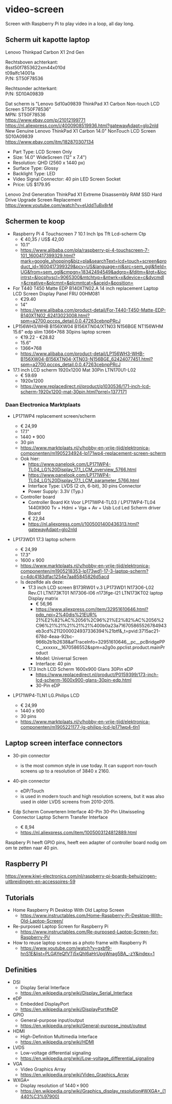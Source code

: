 # video-screen

Screen with Raspberry Pi to play video in a loop, all day long.

## Scherm uit kapotte laptop

Lenovo Thinkpad Carbon X1 2nd Gen<br>

Rechtsboven achterkant:<br>
8sst50f7853622xm44x010d<br>
t09alfc14001a<br>
P/N: ST50F78536<br>

Rechtsonder achterkant:<br>
P/N: SD10A09839<br>

Dat scherm is "Lenovo Sd10a09839 ThinkPad X1 Carbon Non-touch LCD Screen ST50F78536"<br>
MPN: ST50F78536<br>
https://www.ebay.com/p/21012199771<br>
https://nl.aliexpress.com/i/4000908519936.html?gatewayAdapt=glo2nld<br>
New Genuine Lenovo ThinkPad X1 Carbon 14.0" NonTouch LCD Screen SD10A09839<br>
https://www.ebay.com/itm/182870307134

* Part Type: LCD Screen Only
* Size: 14.0" WideScreen (12" x 7.4")
* Resolution: QHD (2560 x 1440 px)
* Surface Type: Glossy
* Backlight Type: LED
* Video Signal Connector: 40 pin LED Screen Socket
* Price: US $179.95


Lenovo 2nd Generation ThinkPad X1 Extreme Disassembly RAM SSD Hard Drive Upgrade Screen Replacement<br>
https://www.youtube.com/watch?v=eUddTuBx8rM


## Schermen te koop

* Raspberry Pi 4 Touchscreen 7 10.1 Inch Ips Tft Lcd-scherm Ctp
  * € 40,35 / US$ 42,00
  * 10.1"
  * https://www.alibaba.com/pla/raspberry-pi-4-touchscreen-7-101_1600417399329.html?mark=google_shopping&biz=pla&searchText=lcd+touch+screen&product_id=1600417399329&pcy=US&language=nl&src=sem_ggl&field=UG&from=sem_ggl&cmpgn=18342494549&adgrp=&fditm=&tgt=&locintrst=&locphyscl=9065300&mtchtyp=&ntwrk=x&device=c&dvcmdl=&creative=&plcmnt=&plcmntcat=&aceid=&position=
* For T440 T450 Matte EDP B140XTN02.A 14 inch replacement Laptop LCD Screen Display Panel FRU 00HM081
  * €29.40
  * 14"
  * https://www.alibaba.com/product-detail/For-T440-T450-Matte-EDP-B140XTN02_62413023008.html?spm=a2700.pccps_detail.0.0.47263cebnpPRcJ
* LP156WH3/WHB B156XW04 B156XTN04/XTN03 N156BGE NT156WHM 15.6" edp slim 1366*768 30pins laptop screen
  * €19.22 - €28.82
  * 15.6"
  * 1366*768
  * https://www.alibaba.com/product-detail/LP156WH3-WHB-B156XW04-B156XTN04-XTN03-N156BGE_62424077451.html?spm=a2700.pccps_detail.0.0.47263cebnpPRcJ
* 17.1 inch LCD scherm 1920x1200 Mat 30Pin LTN170U1-L02
  * € 59.69
  * 1920x1200
  * https://www.replacedirect.nl/product/p1030536/171-inch-lcd-scherm-1920x1200-mat-30pin.html?prrel=1377171


### Daan Electronica Marktplaats

* LP171WP4 replacement screen/scherm
  * € 24,99
  * 17.1"
  * 1440 * 900
  * 30 pin
  * https://www.marktplaats.nl/v/hobby-en-vrije-tijd/elektronica-componenten/m1905234924-lp171wp4-replacement-screen-scherm
  * Ook hier:
    * https://www.panelook.com/LP171WP4-TL04_LG%20Display_17.1_LCM_overview_5766.html
    * https://www.panelook.com/LP171WP4-TL04_LG%20Display_17.1_LCM_parameter_5766.html
    * Interface Type: LVDS (2 ch, 6-bit), 30 pins Connector
    * Power Supply: 3.3V (Typ.)
  * Controller board
    * Controller Board Kit Voor LP171WP4-TL03 / LP171WP4-TL04 1440X900 Tv + Hdmi + Vga + Av + Usb Lcd Led Scherm driver Board
    * € 22,84
    * https://nl.aliexpress.com/i/1005001400436313.html?gatewayAdapt=glo2nld


* LP173WD1 17.3 laptop scherm
  * € 24,99
  * 17.3"
  * 1600 x 900
  * https://www.marktplaats.nl/v/hobby-en-vrije-tijd/elektronica-componenten/m1905218353-lp173wd1-17-3-laptop-scherm?c=4dc4183dfac1254e7aa85845826d5acd
  * Is dezelfde als deze:
    * 17.3 inch LCD screen B173RW01 v.3 LP173WD1 N173O6-L02 Rev.C1 LTN173KT01 N17306-l06 n173fge-l21 LTN173KT02 laptop Display matrix
      * € 56,96
      *  https://www.aliexpress.com/item/32951610646.html?pdp_npi=2%40dis%21EUR%  21%E2%82%AC%2056%2C96%21%E2%82%AC%2056%2C96%21%21%21%21%21%400b0a23a716705865526784943eb3cd%2112000024937336394%21btf&_t=pvid:3715ac21-678d-4eaa-92bc-966b2b1b2638&afTraceInfo=32951610646__pc__pcBridgePPC__xxxxxx__1670586552&spm=a2g0o.ppclist.product.mainProduct
      * Model: Universal Screen
      * Interface: 40 pin
    * 17.3 Inch LCD Scherm 1600x900 Glans 30Pin eDP
      * https://www.replacedirect.nl/product/P0159399/173-inch-lcd-scherm-1600x900-glans-30pin-edp.html
      * 30-Pin eDP


* LP171WP4-TLN1 LG.Philips LCD
  * € 24,99
  * 1440 x 900
  * 30 pins
  * https://www.marktplaats.nl/v/hobby-en-vrije-tijd/elektronica-componenten/m1905221177-lg-philips-lcd-lp171wp4-tln1



## Laptop screen interface connectors

* 30-pin connector 
  * is the most common style in use today. It can support non-touch screens up to a resolution of 3840 x 2160.
* 40-pin connector
  * eDP/Touch 
  * is used in modern touch and high resolution screens, but it was also used in older LVDS screens from 2010-2015.



* Edp Scherm Converteren Interface 40-Pin 30-Pin Uitwisseling Connector Laptop Scherm Transfer Interface
  * € 8,94
  * https://nl.aliexpress.com/item/1005003124812889.html

Raspbery Pi heeft GPIO pins, heeft een adapter of controller board nodig om om te zetten naar 40
pin.

## Raspberry PI

https://www.kiwi-electronics.com/nl/raspberry-pi-boards-behuizingen-uitbreidingen-en-accessoires-59


## Tutorials

* Home Raspberry Pi Desktop With Old Laptop Screen
  * https://www.instructables.com/Home-Raspberry-Pi-Desktop-With-Old-Laptop-Screen/
* Re-purposed Laptop Screen for Raspberry Pi
  * https://www.instructables.com/Re-purposed-Laptop-Screen-for-Raspberry-Pi/
* How to reuse laptop screen as a photo frame with Raspberry Pi
  * https://www.youtube.com/watch?v=gxbf9-hnS1E&list=PLGAYeQfVTj5xQhI6aHrUpgWnag5BA_-zY&index=1


## Definities

* DSI
  * Display Serial Interface
  * https://en.wikipedia.org/wiki/Display_Serial_Interface
* eDP
  * Embedded DisplayPort
  * https://en.wikipedia.org/wiki/DisplayPort#eDP
* GPIO
  * General-purpose input/output
  * https://en.wikipedia.org/wiki/General-purpose_input/output
* HDMI
  * High-Definition Multimedia Interface
  * https://en.wikipedia.org/wiki/HDMI
* LVDS
  * Low-voltage differential signaling
  * https://en.wikipedia.org/wiki/Low-voltage_differential_signaling
* VGA
  * Video Graphics Array
  * https://en.wikipedia.org/wiki/Video_Graphics_Array
* WXGA+
  * Display resolution of 1440 × 900
  * https://en.wikipedia.org/wiki/Graphics_display_resolution#WXGA+_(1440%C3%97900)
